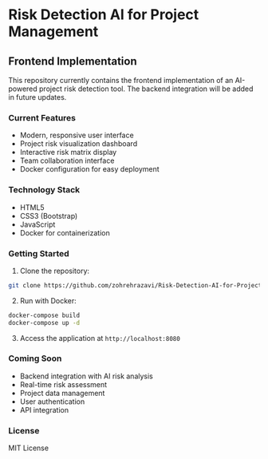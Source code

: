 # Risk Detection AI for Project Management

## Frontend Implementation

This repository currently contains the frontend implementation of an AI-powered project risk detection tool. The backend integration will be added in future updates.

### Current Features

- Modern, responsive user interface
- Project risk visualization dashboard
- Interactive risk matrix display
- Team collaboration interface
- Docker configuration for easy deployment

### Technology Stack

- HTML5
- CSS3 (Bootstrap)
- JavaScript
- Docker for containerization

### Getting Started

1. Clone the repository:

```bash
git clone https://github.com/zohrehrazavi/Risk-Detection-AI-for-Project-Management.git
```

2. Run with Docker:

```bash
docker-compose build
docker-compose up -d
```

3. Access the application at `http://localhost:8080`

### Coming Soon

- Backend integration with AI risk analysis
- Real-time risk assessment
- Project data management
- User authentication
- API integration

### License

MIT License
